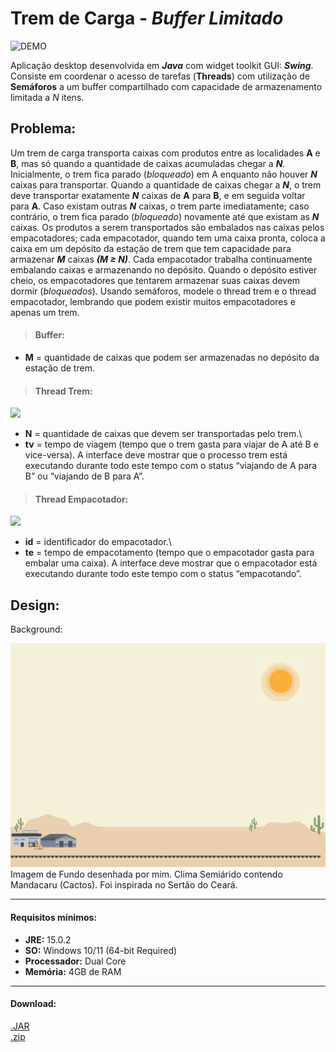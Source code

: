 # Trem de Carga - _Buffer Limitado_

![DEMO](https://github.com/jbrun0r/Aplica-oJavaThreadsTrain-Projeto/blob/demo-video/traint.gif?raw=true)

Aplicação desktop desenvolvida em **_Java_** com widget toolkit GUI: **_Swing_**. Consiste em coordenar o acesso de tarefas (**Threads**) com utilização de **Semáforos** a um buffer compartilhado com capacidade de armazenamento limitada a _N_ itens.

## Problema:
Um trem de carga transporta caixas com produtos entre as
localidades **A** e **B**, mas só quando a quantidade de caixas acumuladas chegar a **_N_**. Inicialmente, o
trem fica parado (_bloqueado_) em A enquanto não houver **_N_** caixas para transportar. Quando a
quantidade de caixas chegar a **_N_**, o trem deve transportar exatamente **_N_** caixas de **A** para **B**, e em
seguida voltar para **A**. Caso existam outras **_N_** caixas, o trem parte imediatamente; caso contrário,
o trem fica parado (_bloqueado_) novamente até que existam as **_N_** caixas. Os produtos a serem
transportados são embalados nas caixas pelos empacotadores; cada empacotador, quando tem
uma caixa pronta, coloca a caixa em um depósito da estação de trem que tem capacidade para
armazenar **_M_** caixas **_(M ≥ N)_**. Cada empacotador trabalha continuamente embalando caixas e
armazenando no depósito. Quando o depósito estiver cheio, os empacotadores que tentarem
armazenar suas caixas devem dormir (_bloqueados_). Usando semáforos, modele o thread trem e o
thread empacotador, lembrando que podem existir muitos empacotadores e apenas um trem.

>#### Buffer:
* **M** = quantidade de caixas que podem ser armazenadas no depósito da estação de trem.

>#### Thread Trem:

<img src="https://i.imgur.com/xh7wNH4.png" width="200px"/>


* **N** = quantidade de caixas que devem ser transportadas pelo trem.\
* **tv** = tempo de viagem (tempo que o trem gasta para viajar de A até B e vice-versa). A
interface deve mostrar que o processo trem está executando durante todo este tempo com o
status “viajando de A para B” ou “viajando de B para A”.
>#### Thread Empacotador:

<img src="https://i.imgur.com/NMI18D7.png" width="30px"/>


* **id** = identificador do empacotador.\
* **te** = tempo de empacotamento (tempo que o empacotador gasta para embalar uma caixa). A
interface deve mostrar que o empacotador está executando durante todo este tempo com o
status “empacotando”.

## Design:
Background:

![fundo](https://raw.githubusercontent.com/jbrun0r/Aplica-oJavaThreadsTrain-Projeto/main/master/src/imagens/fundo.png)
Imagem de Fundo desenhada por mim. Clima Semiárido contendo Mandacaru (Cactos). Foi inspirada no Sertão do Ceará.
___

#### Requisitos mínimos:
* **JRE:** 15.0.2
* **SO:** Windows 10/11 (64-bit Required)
* **Processador:** Dual Core
* **Memória:** 4GB de RAM
---
#### Download:

[.JAR](https://github.com/jbrun0r/Aplica-oJavaThreadsTrain-Projeto/blob/JAR/TrainThread.jar)\
[.zip](https://github.com/jbrun0r/Aplica-oJavaThreadsTrain-Projeto/blob/JAR/TrainThread.zip)


